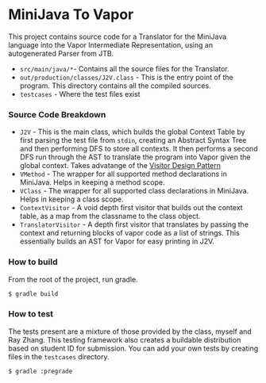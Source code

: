 # MiniJava To Vapor

This project contains source code for a Translator for the MiniJava language into the Vapor Intermediate Representation, using an autogenerated Parser from JTB.
* ```src/main/java/*```- Contains all the source files for the Translator.
* ```out/production/classes/J2V.class``` - This is the entry point of the program. This directory contains all the compiled sources.
* ```testcases``` - Where the test files exist

### Source Code Breakdown

* ```J2V``` - This is the main class, which builds the global Context Table by first parsing the test file from ```stdin```, creating an Abstract Syntax Tree and then performing DFS to store all contexts. It then performs a second DFS run through the AST to translate the program into Vapor given the global context. Takes advatange of the [Visitor Design Pattern](https://sourcemaking.com/design_patterns/visitor)
* ```VMethod``` - The wrapper for all supported method declarations in MiniJava. Helps in keeping a method scope.
* ```VClass``` - The wrapper for all supported class declarations in MiniJava. Helps in keeping a class scope.
* ```ContextVisitor``` - A void depth first visitor that builds out the context table, as a map from the classname to the class object.
* ```TranslatorVisitor``` - A depth first visitor that translates by passing the context and returning blocks of vapor code as a list of strings. This essentially builds an AST for Vapor for easy printing in J2V.


### How to build

From the root of the project, run gradle.

```bash
$ gradle build
```

### How to test

The tests present are a mixture of those provided by the class, myself and Ray Zhang.
This testing framework also creates a buildable distribution based on student ID for submission. You can add your own tests by creating files in the ```testcases``` directory.
```bash
$ gradle :pregrade
```
